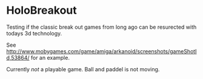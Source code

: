 # HoloBreakout

Testing if the classic break out games from long ago can be
resurected with todays 3d technology.

See http://www.mobygames.com/game/amiga/arkanoid/screenshots/gameShotId,53864/
for an example.

Currently *not* a playable game. Ball and paddel is not moving.
